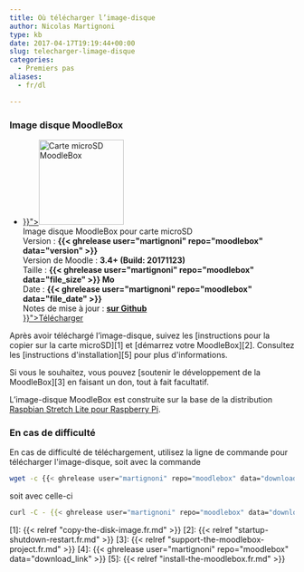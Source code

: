 ```yaml
---
title: Où télécharger l’image-disque
author: Nicolas Martignoni
type: kb
date: 2017-04-17T19:19:44+00:00
slug: telecharger-limage-disque
categories:
  - Premiers pas
aliases:
  - fr/dl

---
```

### Image disque MoodleBox

<ul class="downloads">
  <li>
  <div class="image-icon">
    <a class="piwik_download" href="{{< ghrelease user="martignoni" repo="moodlebox" data="download_link" >}}"><img alt="Carte microSD MoodleBox" src="/img/media/moodlebox-sdcard.png" width="150" height="150"></a>
  </div>
  <div class="image-info">
    <div class="image-description">
      Image disque MoodleBox pour carte microSD
    </div>
    <div class="image-details">
      Version : <strong>{{< ghrelease user="martignoni" repo="moodlebox" data="version" >}}</strong>
    </div>
    <div class="image-details">
      Version de Moodle : <strong>3.4+ (Build: 20171123)</strong>
    </div>
    <div class="image-details">
      Taille : <strong>{{< ghrelease user="martignoni" repo="moodlebox" data="file_size" >}} Mo</strong>
    </div>
    <div class="image-details">
      Date : <strong>{{< ghrelease user="martignoni" repo="moodlebox" data="file_date" >}}</strong>
    </div>
    <div class="image-details">
      Notes de mise à jour : <strong><a href="https://github.com/martignoni/moodlebox/blob/master/CHANGELOG.md" target="_blank">sur Github</a></strong>
    </div>
    <div class="image-download-links">
      <a class="btn dl-zip piwik_download" href="{{< ghrelease user="martignoni" repo="moodlebox" data="download_link" >}}">Télécharger</a>
    </div>
 </div>
 </li>
</ul>

Après avoir téléchargé l’image-disque, suivez les [instructions pour la copier sur la carte microSD][1] et [démarrez votre MoodleBox][2]. Consultez les [instructions d'installation][5] pour plus d'informations.

Si vous le souhaitez, vous pouvez [soutenir le développement de la MoodleBox][3] en faisant un don, tout à fait facultatif.

L’image-disque MoodleBox est construite sur la base de la distribution <a href="https://www.raspberrypi.org/downloads/raspbian/" target="_blank" rel="noopener noreferrer">Raspbian Stretch Lite pour Raspberry Pi</a>.

### En cas de difficulté

En cas de difficulté de téléchargement, utilisez la ligne de commande pour télécharger l'image-disque, soit avec la commande

```bash
wget -c {{< ghrelease user="martignoni" repo="moodlebox" data="download_link" >}}
```

soit avec celle-ci

```bash
curl -C - {{< ghrelease user="martignoni" repo="moodlebox" data="download_link" >}}
```

 [1]: {{< relref "copy-the-disk-image.fr.md" >}}
 [2]: {{< relref "startup-shutdown-restart.fr.md" >}}
 [3]: {{< relref "support-the-moodlebox-project.fr.md" >}}
 [4]: {{< ghrelease user="martignoni" repo="moodlebox" data="download_link" >}}
 [5]: {{< relref "install-the-moodlebox.fr.md" >}}
